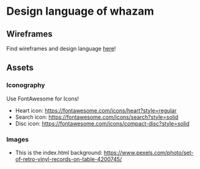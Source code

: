 # Design language of whazam

## Wireframes

Find wireframes and design language [here](./design_document.pdf)!

## Assets

### Iconography
Use FontAwesome for Icons!

* Heart icon: https://fontawesome.com/icons/heart?style=regular
* Search icon: https://fontawesome.com/icons/search?style=solid
* Disc icon: https://fontawesome.com/icons/compact-disc?style=solid

### Images

* This is the index.html background: https://www.pexels.com/photo/set-of-retro-vinyl-records-on-table-4200745/
